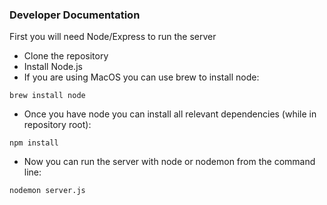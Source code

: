 ### Developer Documentation

First you will need Node/Express to run the server
- Clone the repository
- Install Node.js
- If you are using MacOS you can use brew to install node:
``` 
brew install node
```
- Once you have node you can install all relevant dependencies (while in repository root):
``` 
npm install
```
- Now you can run the server with node or nodemon from the command line:
``` 
nodemon server.js
```
